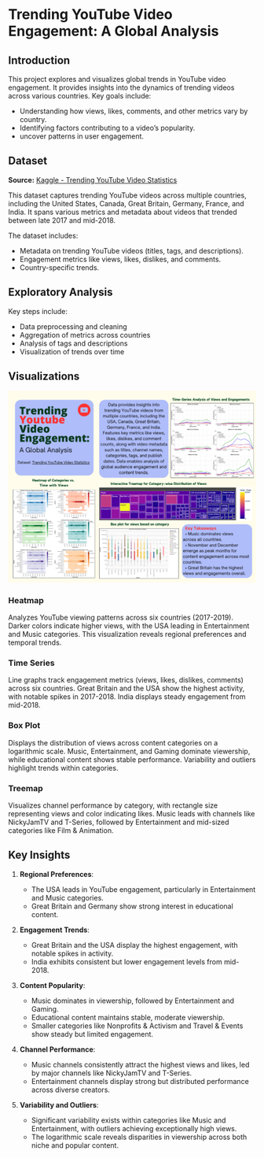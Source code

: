 # Trending YouTube Video Engagement: A Global Analysis  

## Introduction  
This project explores and visualizes global trends in YouTube video engagement. It provides insights into the dynamics of trending videos across various countries. Key goals include:  
- Understanding how views, likes, comments, and other metrics vary by country.  
- Identifying factors contributing to a video’s popularity.
- uncover patterns in user engagement.

## Dataset  
**Source:** [Kaggle - Trending YouTube Video Statistics](https://www.kaggle.com/datasets/datasnaek/youtube-new)  

This dataset captures trending YouTube videos across multiple countries, including the United States, Canada, Great Britain, Germany, France, and India. It spans various metrics and metadata about videos that trended between late 2017 and mid-2018.

The dataset includes:  
- Metadata on trending YouTube videos (titles, tags, and descriptions).  
- Engagement metrics like views, likes, dislikes, and comments.  
- Country-specific trends.  

## Exploratory Analysis

Key steps include:
- Data preprocessing and cleaning
- Aggregation of metrics across countries
- Analysis of tags and descriptions
- Visualization of trends over time

## Visualizations  

![Project Poster](Project_Poster.png)

### Heatmap  
Analyzes YouTube viewing patterns across six countries (2017-2019). Darker colors indicate higher views, with the USA leading in Entertainment and Music categories. This visualization reveals regional preferences and temporal trends.  

### Time Series  
Line graphs track engagement metrics (views, likes, dislikes, comments) across six countries. Great Britain and the USA show the highest activity, with notable spikes in 2017-2018. India displays steady engagement from mid-2018.  

### Box Plot  
Displays the distribution of views across content categories on a logarithmic scale. Music, Entertainment, and Gaming dominate viewership, while educational content shows stable performance. Variability and outliers highlight trends within categories.  

### Treemap  
Visualizes channel performance by category, with rectangle size representing views and color indicating likes. Music leads with channels like NickyJamTV and T-Series, followed by Entertainment and mid-sized categories like Film & Animation.  

## Key Insights  

1. **Regional Preferences**:  
   - The USA leads in YouTube engagement, particularly in Entertainment and Music categories.  
   - Great Britain and Germany show strong interest in educational content.  

2. **Engagement Trends**:  
   - Great Britain and the USA display the highest engagement, with notable spikes in activity.  
   - India exhibits consistent but lower engagement levels from mid-2018.  

3. **Content Popularity**:  
   - Music dominates in viewership, followed by Entertainment and Gaming.  
   - Educational content maintains stable, moderate viewership.  
   - Smaller categories like Nonprofits & Activism and Travel & Events show steady but limited engagement.  

4. **Channel Performance**:  
   - Music channels consistently attract the highest views and likes, led by major channels like NickyJamTV and T-Series.  
   - Entertainment channels display strong but distributed performance across diverse creators.  

5. **Variability and Outliers**:  
   - Significant variability exists within categories like Music and Entertainment, with outliers achieving exceptionally high views.  
   - The logarithmic scale reveals disparities in viewership across both niche and popular content.

